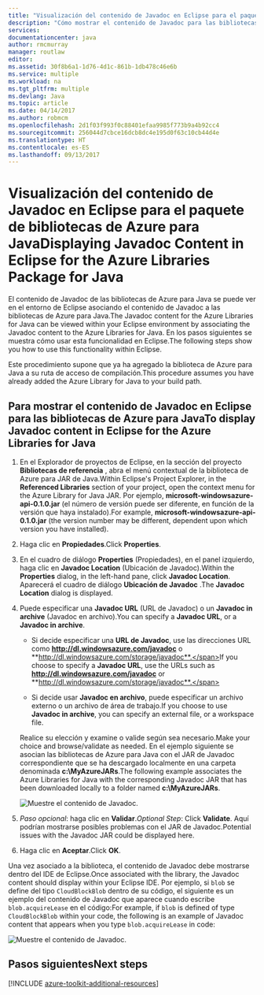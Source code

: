 ```yaml
---
title: "Visualización del contenido de Javadoc en Eclipse para el paquete de bibliotecas de Azure para Java"
description: "Cómo mostrar el contenido de Javadoc para las bibliotecas de Azure en Eclipse"
services: 
documentationcenter: java
author: rmcmurray
manager: routlaw
editor: 
ms.assetid: 30f8b6a1-1d76-4d1c-861b-1db478c46e6b
ms.service: multiple
ms.workload: na
ms.tgt_pltfrm: multiple
ms.devlang: Java
ms.topic: article
ms.date: 04/14/2017
ms.author: robmcm
ms.openlocfilehash: 2d1f03f993f0c88401efaa9985f773b9a4b92cc4
ms.sourcegitcommit: 256044d7cbce16dcb8dc4e195d0f63c10cb44d4e
ms.translationtype: HT
ms.contentlocale: es-ES
ms.lasthandoff: 09/13/2017
---
```

# <a name="displaying-javadoc-content-in-eclipse-for-the-azure-libraries-package-for-java"></a><span data-ttu-id="52ed5-103">Visualización del contenido de Javadoc en Eclipse para el paquete de bibliotecas de Azure para Java</span><span class="sxs-lookup"><span data-stu-id="52ed5-103">Displaying Javadoc Content in Eclipse for the Azure Libraries Package for Java</span></span>

<span data-ttu-id="52ed5-104">El contenido de Javadoc de las bibliotecas de Azure para Java se puede ver en el entorno de Eclipse asociando el contenido de Javadoc a las bibliotecas de Azure para Java.</span><span class="sxs-lookup"><span data-stu-id="52ed5-104">The Javadoc content for the Azure Libraries for Java can be viewed within your Eclipse environment by associating the Javadoc content to the Azure Libraries for Java.</span></span> <span data-ttu-id="52ed5-105">En los pasos siguientes se muestra cómo usar esta funcionalidad en Eclipse.</span><span class="sxs-lookup"><span data-stu-id="52ed5-105">The following steps show you how to use this functionality within Eclipse.</span></span>

<span data-ttu-id="52ed5-106">Este procedimiento supone que ya ha agregado la biblioteca de Azure para Java a su ruta de acceso de compilación.</span><span class="sxs-lookup"><span data-stu-id="52ed5-106">This procedure assumes you have already added the Azure Library for Java to your build path.</span></span>

## <a name="to-display-javadoc-content-in-eclipse-for-the-azure-libraries-for-java"></a><span data-ttu-id="52ed5-107">Para mostrar el contenido de Javadoc en Eclipse para las bibliotecas de Azure para Java</span><span class="sxs-lookup"><span data-stu-id="52ed5-107">To display Javadoc content in Eclipse for the Azure Libraries for Java</span></span>

1. <span data-ttu-id="52ed5-108">En el Explorador de proyectos de Eclipse, en la sección del proyecto **Bibliotecas de referencia** , abra el menú contextual de la biblioteca de Azure para JAR de Java.</span><span class="sxs-lookup"><span data-stu-id="52ed5-108">Within Eclipse's Project Explorer, in the **Referenced Libraries** section of your project, open the context menu for the Azure Library for Java JAR.</span></span> <span data-ttu-id="52ed5-109">Por ejemplo, **microsoft-windowsazure-api-0.1.0.jar** (el número de versión puede ser diferente, en función de la versión que haya instalado).</span><span class="sxs-lookup"><span data-stu-id="52ed5-109">For example, **microsoft-windowsazure-api-0.1.0.jar** (the version number may be different, dependent upon which version you have installed).</span></span>

1. <span data-ttu-id="52ed5-110">Haga clic en **Propiedades**.</span><span class="sxs-lookup"><span data-stu-id="52ed5-110">Click **Properties**.</span></span>

1. <span data-ttu-id="52ed5-111">En el cuadro de diálogo **Properties** (Propiedades), en el panel izquierdo, haga clic en **Javadoc Location** (Ubicación de Javadoc).</span><span class="sxs-lookup"><span data-stu-id="52ed5-111">Within the **Properties** dialog, in the left-hand pane, click **Javadoc Location**.</span></span> <span data-ttu-id="52ed5-112">Aparecerá el cuadro de diálogo **Ubicación de Javadoc** .</span><span class="sxs-lookup"><span data-stu-id="52ed5-112">The **Javadoc Location** dialog is displayed.</span></span>

1. <span data-ttu-id="52ed5-113">Puede especificar una **Javadoc URL** (URL de Javadoc) o un **Javadoc in archive** (Javadoc en archivo).</span><span class="sxs-lookup"><span data-stu-id="52ed5-113">You can specify a **Javadoc URL**, or a **Javadoc in archive**.</span></span>

   * <span data-ttu-id="52ed5-114">Si decide especificar una **URL de Javadoc**, use las direcciones URL como **http://dl.windowsazure.com/javadoc** o **http://dl.windowsazure.com/storage/javadoc**.</span><span class="sxs-lookup"><span data-stu-id="52ed5-114">If you choose to specify a **Javadoc URL**, use the URLs such as **http://dl.windowsazure.com/javadoc** or **http://dl.windowsazure.com/storage/javadoc**.</span></span>

   * <span data-ttu-id="52ed5-115">Si decide usar **Javadoc en archivo**, puede especificar un archivo externo o un archivo de área de trabajo.</span><span class="sxs-lookup"><span data-stu-id="52ed5-115">If you choose to use **Javadoc in archive**, you can specify an external file, or a workspace file.</span></span>

   <span data-ttu-id="52ed5-116">Realice su elección y examine o valide según sea necesario.</span><span class="sxs-lookup"><span data-stu-id="52ed5-116">Make your choice and browse/validate as needed.</span></span> <span data-ttu-id="52ed5-117">En el ejemplo siguiente se asocian las bibliotecas de Azure para Java con el JAR de Javadoc correspondiente que se ha descargado localmente en una carpeta denominada **c:\MyAzureJARs**.</span><span class="sxs-lookup"><span data-stu-id="52ed5-117">The following example associates the Azure Libraries for Java with the corresponding Javadoc JAR that has been downloaded locally to a folder named **c:\MyAzureJARs**.</span></span>

   ![Muestre el contenido de Javadoc.][ic553487]

1. <span data-ttu-id="52ed5-119">*Paso opcional*: haga clic en **Validar**.</span><span class="sxs-lookup"><span data-stu-id="52ed5-119">*Optional Step*: Click **Validate**.</span></span> <span data-ttu-id="52ed5-120">Aquí podrían mostrarse posibles problemas con el JAR de Javadoc.</span><span class="sxs-lookup"><span data-stu-id="52ed5-120">Potential issues with the Javadoc JAR could be displayed here.</span></span>

1. <span data-ttu-id="52ed5-121">Haga clic en **Aceptar**.</span><span class="sxs-lookup"><span data-stu-id="52ed5-121">Click **OK**.</span></span>

<span data-ttu-id="52ed5-122">Una vez asociado a la biblioteca, el contenido de Javadoc debe mostrarse dentro del IDE de Eclipse.</span><span class="sxs-lookup"><span data-stu-id="52ed5-122">Once associated with the library, the Javadoc content should display within your Eclipse IDE.</span></span> <span data-ttu-id="52ed5-123">Por ejemplo, si `blob` se define del tipo `CloudBlockBlob` dentro de su código, el siguiente es un ejemplo del contenido de Javadoc que aparece cuando escribe `blob.acquireLease` en el código:</span><span class="sxs-lookup"><span data-stu-id="52ed5-123">For example, if `blob` is defined of type `CloudBlockBlob` within your code, the following is an example of Javadoc content that appears when you type `blob.acquireLease` in code:</span></span>

![Muestre el contenido de Javadoc.][ic553488]

## <a name="next-steps"></a><span data-ttu-id="52ed5-125">Pasos siguientes</span><span class="sxs-lookup"><span data-stu-id="52ed5-125">Next steps</span></span>

[!INCLUDE [azure-toolkit-additional-resources](../includes/azure-toolkit-additional-resources.md)]

<!-- URL List -->

<!-- Legacy MSDN URL = https://msdn.microsoft.com/library/azure/hh698319.aspx -->

<!-- IMG List -->

[ic553487]: media/azure-toolkit-for-eclipse-displaying-javadoc-content-for-azure-libraries/ic553487.png
[ic553488]: media/azure-toolkit-for-eclipse-displaying-javadoc-content-for-azure-libraries/ic553488.png
